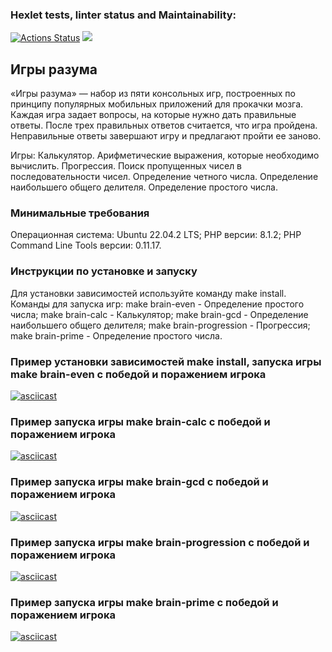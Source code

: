 ### Hexlet tests, linter status and Maintainability:
[![Actions Status](https://github.com/Mikhail325/php-project-45/workflows/hexlet-check/badge.svg)](https://github.com/Mikhail325/php-project-45/actions)
<a href="https://codeclimate.com/github/Mikhail325/php-project-45/maintainability"><img src="https://api.codeclimate.com/v1/badges/de20e2d18547dd216550/maintainability" /></a>

## Игры разума
«Игры разума» — набор из пяти консольных игр, построенных по принципу популярных мобильных приложений для прокачки мозга. Каждая игра задает вопросы, на которые нужно дать правильные ответы. После трех правильных ответов считается, что игра пройдена. Неправильные ответы завершают игру и предлагают пройти ее заново.

Игры:
Калькулятор. Арифметические выражения, которые необходимо вычислить.
Прогрессия. Поиск пропущенных чисел в последовательности чисел.
Определение четного числа.
Определение наибольшего общего делителя.
Определение простого числа.

### Минимальные требования
Операционная система: Ubuntu 22.04.2 LTS;
PHP версии: 8.1.2;
PHP Command Line Tools версии: 0.11.17.

### Инструкции по установке и запуску
Для установки зависимостей используйте команду make install.
Команды для запуска игр:
make brain-even - Определение простого числа;
make brain-calc - Калькулятор;
make brain-gcd - Определение наибольшего общего делителя;
make brain-progression - Прогрессия;
make brain-prime - Определение простого числа.

### Пример установки зависимостей make install, запуска игры make brain-even с победой и поражением игрока
[![asciicast](https://asciinema.org/a/rBNWIoerMKUdwsyt603evy8wE.svg)](https://asciinema.org/a/rBNWIoerMKUdwsyt603evy8wE)
### Пример запуска игры make brain-calc с победой и поражением игрока
[![asciicast](https://asciinema.org/a/HaMvzWncHlVGpXPu6ZBtDlV1p.svg)](https://asciinema.org/a/HaMvzWncHlVGpXPu6ZBtDlV1p)
### Пример запуска игры make brain-gcd с победой и поражением игрока
[![asciicast](https://asciinema.org/a/CdZEKCqymIOFf46ptD4cnIoqU.svg)](https://asciinema.org/a/CdZEKCqymIOFf46ptD4cnIoqU)
### Пример запуска игры make brain-progression с победой и поражением игрока
[![asciicast](https://asciinema.org/a/VeJoKYT90s11SwYM5nu3zHnUB.svg)](https://asciinema.org/a/VeJoKYT90s11SwYM5nu3zHnUB)
### Пример запуска игры make brain-prime с победой и поражением игрока
[![asciicast](https://asciinema.org/a/OFDLCdJnOKa44mF8CIyIiMLpl.svg)](https://asciinema.org/a/OFDLCdJnOKa44mF8CIyIiMLpl)
